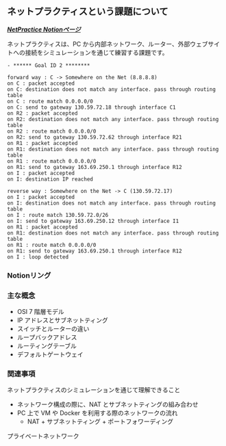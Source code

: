 ## ネットプラクティスという課題について

***[NetPractice Notionページ](https://wide-yarrow-176.notion.site/NetPractice-da89a17a9e7d442a904161318590d807?pvs=4)***


ネットプラクティスは、PC から内部ネットワーク、ルーター、外部ウェブサイトへの接続をシミュレーションを通じて練習する課題です。





```tsx
- ****** Goal ID 2 ********

forward way : C -> Somewhere on the Net (8.8.8.8)
on C : packet accepted
on C: destination does not match any interface. pass through routing table
on C : route match 0.0.0.0/0
on C: send to gateway 130.59.72.18 through interface C1
on R2 : packet accepted
on R2: destination does not match any interface. pass through routing table
on R2 : route match 0.0.0.0/0
on R2: send to gateway 130.59.72.62 through interface R21
on R1 : packet accepted
on R1: destination does not match any interface. pass through routing table
on R1 : route match 0.0.0.0/0
on R1: send to gateway 163.69.250.1 through interface R12
on I : packet accepted
on I: destination IP reached

reverse way : Somewhere on the Net -> C (130.59.72.17)
on I : packet accepted
on I: destination does not match any interface. pass through routing table
on I : route match 130.59.72.0/26
on I: send to gateway 163.69.250.12 through interface I1
on R1 : packet accepted
on R1: destination does not match any interface. pass through routing table
on R1 : route match 0.0.0.0/0
on R1: send to gateway 163.69.250.1 through interface R12
on I : loop detected
```

### Notionリング

### 主な概念

- OSI 7 階層モデル
- IP アドレスとサブネットティング
- スイッチとルーターの違い
- ループバックアドレス
- ルーティングテーブル
- デフォルトゲートウェイ

### 関連事項

ネットプラクティスのシミュレーションを通じて理解できること

- ネットワーク構成の際に、NAT とサブネットティングの組み合わせ
- PC 上で VM や Docker を利用する際のネットワークの流れ
  - NAT + サブネットティング + ポートフォワーディング

プライベートネットワーク
